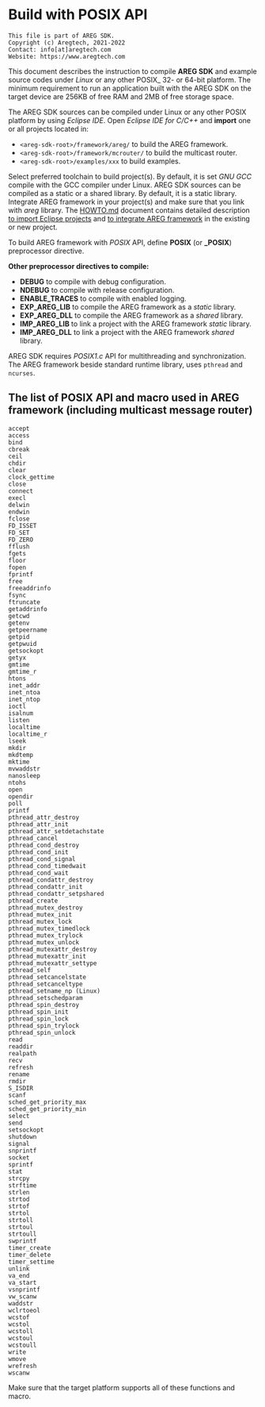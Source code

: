 ﻿# Build with POSIX API
```
This file is part of AREG SDK.
Copyright (c) Aregtech, 2021-2022
Contact: info[at]aregtech.com
Website: https://www.aregtech.com
```

This document describes the instruction to compile **AREG SDK** and example source codes under _Linux_ or any other POSIX_ 32- or 64-bit platform. The minimum requirement to run an application built with the AREG SDK on the target device are 256KB of free RAM and 2MB of free storage space.

The AREG SDK sources can be compiled under Linux or any other POSIX platform by using _Eclipse IDE_. Open _Eclipse IDE for C/C++_ and **import** one or all projects located in:
- `<areg-sdk-root>/framework/areg/` to build the AREG framework.
- `<areg-sdk-root>/framework/mcrouter/` to build the multicast router.
- `<areg-sdk-root>/examples/xxx` to build examples.

Select preferred toolchain to build project(s). By default, it is set _GNU GCC_ compile with the GCC compiler under Linux. AREG SDK sources can be compiled as a static or a shared library. By default, it is a static library. Integrate AREG framework in your project(s) and make sure that you link with _areg_ library. The [HOWTO.md](./HOWTO.md) document contains detailed description [to import Eclipse projects](./HOWTO.md#eclipse-for-cc-developer) and [to integrate AREG framework](./HOWTO.md#how-to-create-a-project-or-integrate-in-project) in the existing or new project.

To build AREG framework with _POSIX_ API, define **POSIX** (or **_POSIX**) preprocessor directive. 

**Other preprocessor directives to compile:**
- **DEBUG** to compile with debug configuration.
- **NDEBUG** to compile with release configuration.
- **ENABLE_TRACES** to compile with enabled logging.
- **EXP_AREG_LIB** to compile the AREG framework as a _static_ library.
- **EXP_AREG_DLL** to compile the AREG framework as a _shared_ library.
- **IMP_AREG_LIB** to link a project with the AREG framework _static_ library.
- **IMP_AREG_DLL** to link a project with the AREG framework _shared_ library.

AREG SDK requires _POSIX1.c_ API for multithreading and synchronization. The AREG framework beside standard runtime library, uses `pthread` and `ncurses`.

## The list of POSIX API and macro used in AREG framework (including multicast message router)

```
accept
access
bind
cbreak
ceil
chdir
clear
clock_gettime
close
connect
execl
delwin
endwin
fclose
FD_ISSET
FD_SET
FD_ZERO
fflush
fgets
floor
fopen
fprintf
free
freeaddrinfo
fsync
ftruncate
getaddrinfo
getcwd
getenv
getpeername
getpid
getpwuid
getsockopt
getyx
gmtime
gmtime_r
htons
inet_addr
inet_ntoa
inet_ntop
ioctl
isalnum
listen
localtime
localtime_r
lseek
mkdir
mkdtemp
mktime
mvwaddstr
nanosleep
ntohs
open
opendir
poll
printf
pthread_attr_destroy
pthread_attr_init
pthread_attr_setdetachstate
pthread_cancel
pthread_cond_destroy
pthread_cond_init
pthread_cond_signal
pthread_cond_timedwait
pthread_cond_wait
pthread_condattr_destroy
pthread_condattr_init
pthread_condattr_setpshared
pthread_create
pthread_mutex_destroy
pthread_mutex_init
pthread_mutex_lock
pthread_mutex_timedlock
pthread_mutex_trylock
pthread_mutex_unlock
pthread_mutexattr_destroy
pthread_mutexattr_init
pthread_mutexattr_settype
pthread_self
pthread_setcancelstate
pthread_setcanceltype
pthread_setname_np (Linux)
pthread_setschedparam
pthread_spin_destroy
pthread_spin_init
pthread_spin_lock
pthread_spin_trylock
pthread_spin_unlock
read
readdir
realpath
recv
refresh
rename
rmdir
S_ISDIR
scanf
sched_get_priority_max
sched_get_priority_min
select
send
setsockopt
shutdown
signal
snprintf
socket
sprintf
stat
strcpy
strftime
strlen
strtod
strtof
strtol
strtoll
strtoul
strtoull
swprintf
timer_create
timer_delete
timer_settime
unlink
va_end
va_start
vsnprintf
vw_scanw
waddstr
wclrtoeol
wcstof
wcstol
wcstoll
wcstoul
wcstoull
write
wmove
wrefresh
wscanw
```
Make sure that the target platform supports all of these functions and macro.
